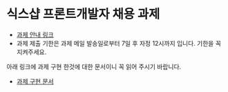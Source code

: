 # 식스샵 프론트개발자 채용 과제

- [과제 안내 링크](https://www.notion.so/sixshop/af7f8a9586b648e6ba92a8c24ff0ef66)
- 과제 제출 기한은 과제 메일 발송일로부터 7일 후 자정 12시까지 입니다. 기한을 꼭 지켜주세요.

아래 링크에 과제 구현 한것에 대한 문서이니 꼭 읽어 주시기 바랍니다.

- [과제 구현 문서](https://www.notion.so/16b50ea931754d0382132e0e80566635)
